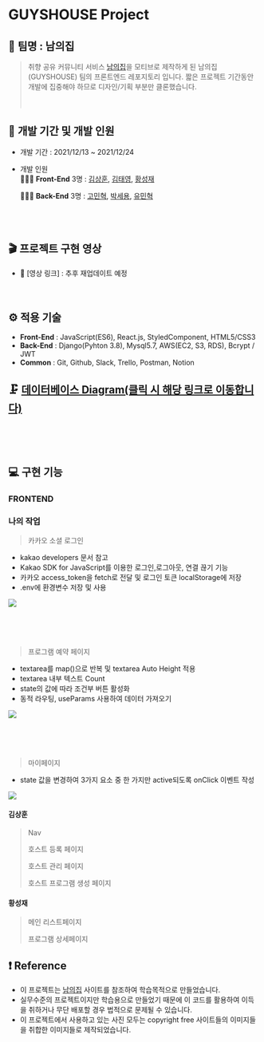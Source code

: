 # GUYSHOUSE Project

## 🎇 팀명 : 남의집

> 취향 공유 커뮤니티 서비스 [남의집](https://naamezip.com/)을 모티브로 제작하게 된 남의집(GUYSHOUSE) 팀의 프론트엔드 레포지토리 입니다.
> 짧은 프로젝트 기간동안 개발에 집중해야 하므로 디자인/기획 부분만 클론했습니다.
<br/><br/><br/>

## 📅 개발 기간 및 개발 인원

- 개발 기간 : 2021/12/13 ~ 2021/12/24
- 개발 인원 <br/>
  👨‍👧‍👦 **Front-End** 3명 :
  [김상훈](https://github.com/Ho0on), [김태영](https://github.com/Moro-yong), [황성재](https://github.com/seongjae0325)<br/>

  👨‍👧‍👦 **Back-End** 3명 :
  [고민혁](https://github.com/MinhyukK0), [박세용](https://github.com/se-yong), [유민혁](https://github.com/MinHyeouk)<br/>
<br/><br/><br/>

## 🎬 프로젝트 구현 영상

- 🔗 [영상 링크] : 추후 재업데이트 예정
<br/><br/><br/>


## ⚙ 적용 기술

- **Front-End** : JavaScript(ES6), React.js, StyledComponent, HTML5/CSS3
- **Back-End** : Django(Pyhton 3.8), Mysql5.7, AWS(EC2, S3, RDS), Bcrypt / JWT
- **Common** : Git, Github, Slack, Trello, Postman, Notion

## 🗜 [데이터베이스 Diagram(클릭 시 해당 링크로 이동합니다)](https://dbdiagram.io/d/61b6b6908c901501c0ecdb28)
<br/><br/><br/>

## 💻 구현 기능

### FRONTEND

### 나의 작업

> 카카오 소셜 로그인
- kakao developers 문서 참고
- Kakao SDK for JavaScript를 이용한 로그인,로그아웃, 연결 끊기 기능 
- 카카오 access_token을 fetch로 전달 및 로그인 토큰 localStorage에 저장
- .env에 환경변수 저장 및 사용

![](https://images.velog.io/images/sad_wf/post/3b39521f-b514-4884-ba5d-7b5760cf9649/kakaologin.gif)

<br><br><br>
> 프로그램 예약 페이지
- textarea를 map()으로 반복 및 textarea Auto Height 적용
- textarea 내부 텍스트 Count
- state의 값에 따라 조건부 버튼 활성화
- 동적 라우팅, useParams 사용하여 데이터 가져오기

![](https://images.velog.io/images/sad_wf/post/84cd1bbb-bba3-4caf-97d5-3d88cf6024c1/%E1%84%8B%E1%85%A6%E1%84%8B%E1%85%A3%E1%86%A8%E1%84%91%E1%85%A6%E1%84%8B%E1%85%B5%E1%84%8C%E1%85%B5.gif)

<br><br><br>
> 마이페이지
- state 값을 변경하여 3가지 요소 중 한 가지만 active되도록 onClick 이벤트 작성

![](https://images.velog.io/images/sad_wf/post/65f4915f-a8ce-4837-aace-c7fc57a57a11/ezgif.com-gif-maker.gif)

#### 김상훈

> Nav
> 
> 호스트 등록 페이지
> 
> 호스트 관리 페이지
> 
> 호스트 프로그램 생성 페이지

#### 황성재

> 메인 리스트페이지
> 
> 프로그램 상세페이지

## ❗ Reference

- 이 프로젝트는 [남의집](https://naamezip.com/) 사이트를 참조하여 학습목적으로 만들었습니다.
- 실무수준의 프로젝트이지만 학습용으로 만들었기 때문에 이 코드를 활용하여 이득을 취하거나 무단 배포할 경우 법적으로 문제될 수 있습니다.
- 이 프로젝트에서 사용하고 있는 사진 모두는 copyright free 사이트들의 이미지들을 취합한 이미지들로 제작되었습니다.
